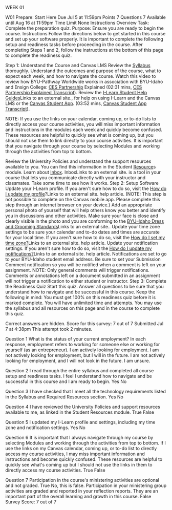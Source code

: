 WEEK 01

W01 Prepare: Start Here
Due Jul 5 at 11:59pm Points 7 Questions 7 Available until Aug 16 at 11:59pm Time Limit None
Instructions
Overview
Task: Complete the preparation quiz.
Purpose: Ensure you are ready to begin the course.
Instructions
Follow the directions below to get started in this course and set up your software properly. It is important to complete the following setup and readiness tasks before proceeding in the course. After completing Steps 1 and 2, follow the instructions at the bottom of this page to complete the readiness quiz. 

Step 1: Understand the Course and Canvas LMS
Review the [Syllabus](https://byupw.instructure.com/courses/16904/assignments/syllabus) thoroughly. Understand the outcomes and purpose of the course, what to expect each week, and how to navigate the course. 
Watch this video to review how BYU-Pathway Worldwide works in association with BYU-Idaho and Ensign College: [CES Partnership](https://players.brightcove.net/5745608613001/default_default/index.html?videoId=6280307509001) Explained (02:31 mins, [CES Partnership Explained Transcript](https://docs.google.com/document/d/e/2PACX-1vS3fuzG_zw1gNuRrQxwW8xaYxpIpaaesA819WZttdq_IwmN04Su6eyzuSZg1HUAF-lvnevImwGwsMol/pub)).
Review the [I-Learn Student Help Guides](https://community.canvaslms.com/t5/Student-Guide/tkb-p/student)Links to an external site., for help on using I-Learn and the Canvas LMS or the [Canvas Student App](https://community.canvaslms.com/videos/3980-canvas-student-app). (03:52 mins, [Canvas Student App Transcript](https://docs.google.com/document/d/e/2PACX-1vTUJR6tmuWFWE_aARGbskye-_vMq1JS6_V6ucgFDv_FsYEabpWjYLbQkEjQ_8xvC_2mjhWlnemQFlAk/pub)).

NOTE: If you use the links on your calendar, coming up, or to-do lists to directly access your course activities, you will miss important information and instructions in the modules each week and quickly become confused. These resources are helpful to quickly see what is coming up, but you should not use them to link directly to your course activities. It is important that you navigate through your course by selecting Modules and working through the activities from top to bottom.

Review the University Policies and understand the support resources available to you. You can find this information in the Student [Resource](https://byupw.instructure.com/courses/16904/modules)s module.
Learn about [Inbox](https://community.canvaslms.com/docs/DOC-10574-4212710325). InboxLinks to an external site. is a tool in your course that lets you communicate directly with your instructor and classmates. Take some time to see how it works.
Step 2: Setup Software
Update your I-Learn profile. If you aren't sure how to do so, visit the [How do I update my profile](https://community.canvaslms.com/docs/DOC-10628)?Links to an external site. help article. (NOTE: This step is not possible to complete on the Canvas mobile app. Please complete this step through an internet browser on your device.)
Add an appropriate personal photo of yourself that will help others know you better and identify you in discussions and other activities. Make sure your face is close and clearly visible in the photo and you are conforming to the [BYU–Idaho Dress and Grooming Standards](http://www.byui.edu/student-honor-office/ces-honor-code/dress-and-grooming)Links to an external site..
Update your time zone settings to be sure your calendar and to-do dates and times are accurate for your local time. If you aren't sure how to do so, visit the [How do I set my time zone?](https://community.canvaslms.com/docs/DOC-10622-4212717410)Links to an external site. help article.
Update your notification settings. If you aren't sure how to do so, visit the [How do I update my notifications?](https://community.canvaslms.com/docs/DOC-10624)Links to an external site. help article.
Notifications are set to go to your BYU-Idaho student email address. 
Be sure to set your Submission Comment notification so you will be notified when a comment is left on your assignment.
NOTE: Only general comments will trigger notifications. Comments or annotations left on a document submitted in an assignment will not trigger a notification to either student or instructor.
Step 3: Complete the Readiness Quiz
Start this quiz.
Answer all questions to be sure that you understand how to navigate and be successful in this course. 
Keep the following in mind: 
You must get 100% on this readiness quiz before it is marked complete.
You will have unlimited time and attempts.
You may use the syllabus and all resources on this page and in the course to complete this quiz. 
 

 Correct answers are hidden.
Score for this survey: 7 out of 7
Submitted Jul 7 at 4:38pm
This attempt took 2 minutes.
 
Question 1
What is the status of your current employment? In each response, employment refers to working for someone else or working for yourself (as an entrepreneur).
  I am actively looking for employment. 
  I am not actively looking for employment, but I will in the future. 
  I am not actively looking for employment, and I will not look in the future. 
  I am unsure. 
 
Question 2
I read through the entire syllabus and completed all course setup and readiness tasks. I feel I understand how to navigate and be successful in this course and I am ready to begin.
  Yes 
  No 
 
Question 3
I have checked that I meet all the technology requirements listed in the Syllabus and Required Resources section.
  Yes 
  No 
 
Question 4
I have reviewed the University Policies and support resources available to me, as linked in the Student Resources module. 
  True 
  False 
 
Question 5
I updated my I-Learn profile and settings, including my time zone and notification settings.
  Yes 
  No 
 
Question 6
It is important that I always navigate through my course by selecting Modules and working through the activities from top to bottom. If I use the links on my Canvas calendar, coming up, or to-do list to directly access my course activities, I may miss important information and instructions and become quickly confused. These resources are helpful to quickly see what's coming up but I should not use the links in them to directly access my course activities.
  True 
  False 
 
Question 7
Participation in the course's ministering activities are optional and not graded.
  True 
No, this is false. Participation in your ministering group activities are graded and reported in your reflection reports. They are an important part of the overall learning and growth in this course.
  False 
Survey Score: 7 out of 7